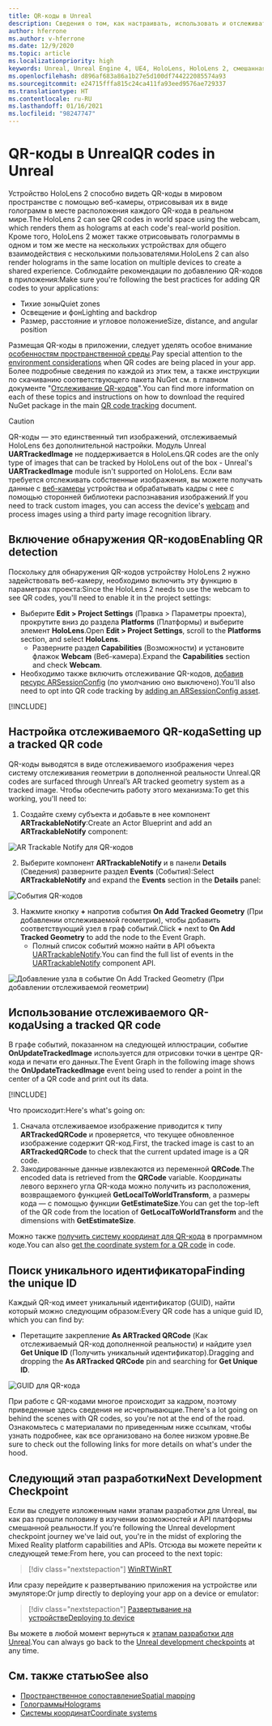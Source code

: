 ```yaml
---
title: QR-коды в Unreal
description: Сведения о том, как настраивать, использовать и отслеживать QR-коды в приложениях смешанной реальности Unreal.
author: hferrone
ms.author: v-hferrone
ms.date: 12/9/2020
ms.topic: article
ms.localizationpriority: high
keywords: Unreal, Unreal Engine 4, UE4, HoloLens, HoloLens 2, смешанная реальность, разработка, функции, документация, руководства, голограммы, QR-коды, гарнитура смешанной реальности, гарнитура Windows Mixed Reality, гарнитура виртуальной реальности
ms.openlocfilehash: d896af683a86a1b27e5d100df744222085574a93
ms.sourcegitcommit: e24715fffa815c24ca411fa93eed9576ae729337
ms.translationtype: HT
ms.contentlocale: ru-RU
ms.lasthandoff: 01/16/2021
ms.locfileid: "98247747"
---
```

# <a name="qr-codes-in-unreal"></a><span data-ttu-id="a755b-104">QR-коды в Unreal</span><span class="sxs-lookup"><span data-stu-id="a755b-104">QR codes in Unreal</span></span>

<span data-ttu-id="a755b-105">Устройство HoloLens 2 способно видеть QR-коды в мировом пространстве с помощью веб-камеры, отрисовывая их в виде голограмм в месте расположения каждого QR-кода в реальном мире.</span><span class="sxs-lookup"><span data-stu-id="a755b-105">The HoloLens 2 can see QR codes in world space using the webcam, which renders them as holograms at each code's real-world position.</span></span> <span data-ttu-id="a755b-106">Кроме того, HoloLens 2 может также отрисовывать голограммы в одном и том же месте на нескольких устройствах для общего взаимодействия с несколькими пользователями.</span><span class="sxs-lookup"><span data-stu-id="a755b-106">HoloLens 2 can also render holograms in the same location on multiple devices to create a shared experience.</span></span> <span data-ttu-id="a755b-107">Соблюдайте рекомендации по добавлению QR-кодов в приложения:</span><span class="sxs-lookup"><span data-stu-id="a755b-107">Make sure you're following the best practices for adding QR codes to your applications:</span></span>

- <span data-ttu-id="a755b-108">Тихие зоны</span><span class="sxs-lookup"><span data-stu-id="a755b-108">Quiet zones</span></span>
- <span data-ttu-id="a755b-109">Освещение и фон</span><span class="sxs-lookup"><span data-stu-id="a755b-109">Lighting and backdrop</span></span>
- <span data-ttu-id="a755b-110">Размер, расстояние и угловое положение</span><span class="sxs-lookup"><span data-stu-id="a755b-110">Size, distance, and angular position</span></span>

<span data-ttu-id="a755b-111">Размещая QR-коды в приложении, следует уделять особое внимание [особенностям пространственной среды](../../environment-considerations-for-hololens.md).</span><span class="sxs-lookup"><span data-stu-id="a755b-111">Pay special attention to the [environment considerations](../../environment-considerations-for-hololens.md) when QR codes are being placed in your app.</span></span> <span data-ttu-id="a755b-112">Более подробные сведения по каждой из этих тем, а также инструкции по скачиванию соответствующего пакета NuGet см. в главном документе "[Отслеживание QR-кодов](../platform-capabilities-and-apis/qr-code-tracking.md)".</span><span class="sxs-lookup"><span data-stu-id="a755b-112">You can find more information on each of these topics and instructions on how to download the required NuGet package in the main [QR code tracking](../platform-capabilities-and-apis/qr-code-tracking.md) document.</span></span>

> [!CAUTION]
> <span data-ttu-id="a755b-113">QR-коды — это единственный тип изображений, отслеживаемый HoloLens без дополнительной настройки. Модуль Unreal **UARTrackedImage** не поддерживается в HoloLens.</span><span class="sxs-lookup"><span data-stu-id="a755b-113">QR codes are the only type of images that can be tracked by HoloLens out of the box - Unreal's **UARTrackedImage** module isn't supported on HoloLens.</span></span> <span data-ttu-id="a755b-114">Если вам требуется отслеживать собственные изображения, вы можете получать данные с [веб-камеры](unreal-hololens-camera.md) устройства и обрабатывать кадры с нее с помощью сторонней библиотеки распознавания изображений.</span><span class="sxs-lookup"><span data-stu-id="a755b-114">If you need to track custom images, you can access the device's [webcam](unreal-hololens-camera.md) and process images using a third party image recognition library.</span></span> 

## <a name="enabling-qr-detection"></a><span data-ttu-id="a755b-115">Включение обнаружения QR-кодов</span><span class="sxs-lookup"><span data-stu-id="a755b-115">Enabling QR detection</span></span>

<span data-ttu-id="a755b-116">Поскольку для обнаружения QR-кодов устройству HoloLens 2 нужно задействовать веб-камеру, необходимо включить эту функцию в параметрах проекта:</span><span class="sxs-lookup"><span data-stu-id="a755b-116">Since the HoloLens 2 needs to use the webcam to see QR codes, you'll need to enable it in the project settings:</span></span>
- <span data-ttu-id="a755b-117">Выберите **Edit > Project Settings** (Правка > Параметры проекта), прокрутите вниз до раздела **Platforms** (Платформы) и выберите элемент **HoloLens**.</span><span class="sxs-lookup"><span data-stu-id="a755b-117">Open **Edit > Project Settings**, scroll to the **Platforms** section, and select **HoloLens**.</span></span>
    + <span data-ttu-id="a755b-118">Разверните раздел **Capabilities** (Возможности) и установите флажок **Webcam** (Веб-камера).</span><span class="sxs-lookup"><span data-stu-id="a755b-118">Expand the **Capabilities** section and check **Webcam**.</span></span>  
- <span data-ttu-id="a755b-119">Необходимо также включить отслеживание QR-кодов, [добавив ресурс ARSessionConfig](https://docs.microsoft.com/windows/mixed-reality/unreal-uxt-ch3#adding-the-session-asset) (по умолчанию оно выключено).</span><span class="sxs-lookup"><span data-stu-id="a755b-119">You'll also need to opt into QR code tracking by [adding an ARSessionConfig asset](https://docs.microsoft.com/windows/mixed-reality/unreal-uxt-ch3#adding-the-session-asset).</span></span>

[!INCLUDE[](includes/tabs-qr-codes-1.md)]

## <a name="setting-up-a-tracked-qr-code"></a><span data-ttu-id="a755b-120">Настройка отслеживаемого QR-кода</span><span class="sxs-lookup"><span data-stu-id="a755b-120">Setting up a tracked QR code</span></span>

<span data-ttu-id="a755b-121">QR-коды выводятся в виде отслеживаемого изображения через систему отслеживания геометрии в дополненной реальности Unreal.</span><span class="sxs-lookup"><span data-stu-id="a755b-121">QR codes are surfaced through Unreal’s AR tracked geometry system as a tracked image.</span></span> <span data-ttu-id="a755b-122">Чтобы обеспечить работу этого механизма:</span><span class="sxs-lookup"><span data-stu-id="a755b-122">To get this working, you'll need to:</span></span>
1. <span data-ttu-id="a755b-123">Создайте схему субъекта и добавьте в нее компонент **ARTrackableNotify**:</span><span class="sxs-lookup"><span data-stu-id="a755b-123">Create an Actor Blueprint and add an **ARTrackableNotify** component:</span></span>

![AR Trackable Notify для QR-кодов](images/unreal-spatialmapping-artrackablenotify.PNG)

2. <span data-ttu-id="a755b-125">Выберите компонент **ARTrackableNotify** и в панели **Details** (Сведения) разверните раздел **Events** (События):</span><span class="sxs-lookup"><span data-stu-id="a755b-125">Select **ARTrackableNotify** and expand the **Events** section in the **Details** panel:</span></span>

![События QR-кодов](images/unreal-spatialmapping-events.PNG)

3. <span data-ttu-id="a755b-127">Нажмите кнопку **+** напротив события **On Add Tracked Geometry** (При добавлении отслеживаемой геометрии), чтобы добавить соответствующий узел в граф событий.</span><span class="sxs-lookup"><span data-stu-id="a755b-127">Click **+** next to **On Add Tracked Geometry** to add the node to the Event Graph.</span></span>
    - <span data-ttu-id="a755b-128">Полный список событий можно найти в API объекта [UARTrackableNotify](https://docs.unrealengine.com/API/Runtime/AugmentedReality/UARTrackableNotifyComponent/index.html).</span><span class="sxs-lookup"><span data-stu-id="a755b-128">You can find the full list of events in the [UARTrackableNotify](https://docs.unrealengine.com/API/Runtime/AugmentedReality/UARTrackableNotifyComponent/index.html) component API.</span></span>

![Добавление узла в событие On Add Tracked Geometry (При добавлении отслеживаемой геометрии)](images/unreal-qr-codes-tracked-geometry.png)

## <a name="using-a-tracked-qr-code"></a><span data-ttu-id="a755b-130">Использование отслеживаемого QR-кода</span><span class="sxs-lookup"><span data-stu-id="a755b-130">Using a tracked QR code</span></span>

<span data-ttu-id="a755b-131">В графе событий, показанном на следующей иллюстрации, событие **OnUpdateTrackedImage** используется для отрисовки точки в центре QR-кода и печати его данных.</span><span class="sxs-lookup"><span data-stu-id="a755b-131">The Event Graph in the following image shows the **OnUpdateTrackedImage** event being used to render a point in the center of a QR code and print out its data.</span></span>

[!INCLUDE[](includes/tabs-qr-codes-2.md)]

<span data-ttu-id="a755b-132">Что происходит:</span><span class="sxs-lookup"><span data-stu-id="a755b-132">Here's what's going on:</span></span>
1. <span data-ttu-id="a755b-133">Сначала отслеживаемое изображение приводится к типу **ARTrackedQRCode** и проверяется, что текущее обновленное изображение содержит QR-код.</span><span class="sxs-lookup"><span data-stu-id="a755b-133">First, the tracked image is cast to an **ARTrackedQRCode** to check that the current updated image is a QR code.</span></span>  
2. <span data-ttu-id="a755b-134">Закодированные данные извлекаются из переменной **QRCode**.</span><span class="sxs-lookup"><span data-stu-id="a755b-134">The encoded data is retrieved from the **QRCode** variable.</span></span> <span data-ttu-id="a755b-135">Координаты левого верхнего угла QR-кода можно получить из расположения, возвращаемого функцией **GetLocalToWorldTransform**, а размеры кода — с помощью функции **GetEstimateSize**.</span><span class="sxs-lookup"><span data-stu-id="a755b-135">You can get the top-left of the QR code from the location of **GetLocalToWorldTransform** and the dimensions with **GetEstimateSize**.</span></span>

<span data-ttu-id="a755b-136">Можно также [получить систему координат для QR-кода](https://docs.microsoft.com/windows/mixed-reality/qr-code-tracking#getting-the-coordinate-system-for-a-qr-code) в программном коде.</span><span class="sxs-lookup"><span data-stu-id="a755b-136">You can also [get the coordinate system for a QR code](https://docs.microsoft.com/windows/mixed-reality/qr-code-tracking#getting-the-coordinate-system-for-a-qr-code) in code.</span></span>

## <a name="finding-the-unique-id"></a><span data-ttu-id="a755b-137">Поиск уникального идентификатора</span><span class="sxs-lookup"><span data-stu-id="a755b-137">Finding the unique ID</span></span>

<span data-ttu-id="a755b-138">Каждый QR-код имеет уникальный идентификатор (GUID), найти который можно следующим образом:</span><span class="sxs-lookup"><span data-stu-id="a755b-138">Every QR code has a unique guid ID, which you can find by:</span></span>
- <span data-ttu-id="a755b-139">Перетащите закрепление **As ARTracked QRCode** (Как отслеживаемый QR-код дополненной реальности) и найдите узел **Get Unique ID** (Получить уникальный идентификатор).</span><span class="sxs-lookup"><span data-stu-id="a755b-139">Dragging and dropping the **As ARTracked QRCode**  pin and searching for **Get Unique ID**.</span></span>

![GUID для QR-кода](images/unreal-qr-guid.PNG)

<span data-ttu-id="a755b-141">При работе с QR-кодами многое происходит за кадром, поэтому приведенные здесь сведения не исчерпывающие.</span><span class="sxs-lookup"><span data-stu-id="a755b-141">There's a lot going on behind the scenes with QR codes, so you're not at the end of the road.</span></span> <span data-ttu-id="a755b-142">Ознакомьтесь с материалами по приведенным ниже ссылкам, чтобы узнать подробнее, как все организовано на более низком уровне.</span><span class="sxs-lookup"><span data-stu-id="a755b-142">Be sure to check out the following links for more details on what's under the hood.</span></span>

## <a name="next-development-checkpoint"></a><span data-ttu-id="a755b-143">Следующий этап разработки</span><span class="sxs-lookup"><span data-stu-id="a755b-143">Next Development Checkpoint</span></span>

<span data-ttu-id="a755b-144">Если вы следуете изложенным нами этапам разработки для Unreal, вы как раз прошли половину в изучении возможностей и API платформы смешанной реальности.</span><span class="sxs-lookup"><span data-stu-id="a755b-144">If you're following the Unreal development checkpoint journey we've laid out, you're in the midst of exploring the Mixed Reality platform capabilities and APIs.</span></span> <span data-ttu-id="a755b-145">Отсюда вы можете перейти к следующей теме:</span><span class="sxs-lookup"><span data-stu-id="a755b-145">From here, you can proceed to the next topic:</span></span>

> [!div class="nextstepaction"]
> [<span data-ttu-id="a755b-146">WinRT</span><span class="sxs-lookup"><span data-stu-id="a755b-146">WinRT</span></span>](unreal-winRT.md)

<span data-ttu-id="a755b-147">Или сразу перейдите к развертыванию приложения на устройстве или эмуляторе:</span><span class="sxs-lookup"><span data-stu-id="a755b-147">Or jump directly to deploying your app on a device or emulator:</span></span>

> [!div class="nextstepaction"]
> [<span data-ttu-id="a755b-148">Развертывание на устройстве</span><span class="sxs-lookup"><span data-stu-id="a755b-148">Deploying to device</span></span>](unreal-deploying.md)

<span data-ttu-id="a755b-149">Вы можете в любой момент вернуться к [этапам разработки для Unreal](unreal-development-overview.md#3-advanced-features).</span><span class="sxs-lookup"><span data-stu-id="a755b-149">You can always go back to the [Unreal development checkpoints](unreal-development-overview.md#3-advanced-features) at any time.</span></span>

## <a name="see-also"></a><span data-ttu-id="a755b-150">См. также статью</span><span class="sxs-lookup"><span data-stu-id="a755b-150">See also</span></span>
* [<span data-ttu-id="a755b-151">Пространственное сопоставление</span><span class="sxs-lookup"><span data-stu-id="a755b-151">Spatial mapping</span></span>](../../design/spatial-mapping.md)
* [<span data-ttu-id="a755b-152">Голограммы</span><span class="sxs-lookup"><span data-stu-id="a755b-152">Holograms</span></span>](../../discover/hologram.md)
* [<span data-ttu-id="a755b-153">Системы координат</span><span class="sxs-lookup"><span data-stu-id="a755b-153">Coordinate systems</span></span>](../../design/coordinate-systems.md)
